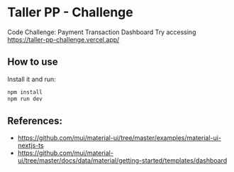 # Taller PP - Challenge

Code Challenge: Payment Transaction Dashboard
Try accessing https://taller-pp-challenge.vercel.app/

## How to use

Install it and run:

```bash
npm install
npm run dev
```

## References:

- https://github.com/mui/material-ui/tree/master/examples/material-ui-nextjs-ts
- https://github.com/mui/material-ui/tree/master/docs/data/material/getting-started/templates/dashboard
